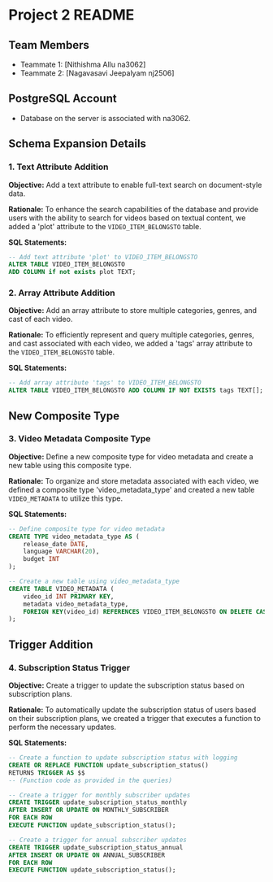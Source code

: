 # Project 2 README

## Team Members
- Teammate 1: [Nithishma Allu na3062]
- Teammate 2: [Nagavasavi Jeepalyam nj2506]

## PostgreSQL Account
- Database on the server is associated with na3062.

## Schema Expansion Details

### 1. Text Attribute Addition

**Objective:**
Add a text attribute to enable full-text search on document-style data.

**Rationale:**
To enhance the search capabilities of the database and provide users with the ability to search for videos based on textual content, we added a 'plot' attribute to the `VIDEO_ITEM_BELONGSTO` table.

**SQL Statements:**
```sql
-- Add text attribute 'plot' to VIDEO_ITEM_BELONGSTO
ALTER TABLE VIDEO_ITEM_BELONGSTO
ADD COLUMN if not exists plot TEXT;
```

### 2. Array Attribute Addition

**Objective:**
Add an array attribute to store multiple categories, genres, and cast of each video.

**Rationale:**
To efficiently represent and query multiple categories, genres, and cast associated with each video, we added a 'tags' array attribute to the `VIDEO_ITEM_BELONGSTO` table.

**SQL Statements:**
```sql
-- Add array attribute 'tags' to VIDEO_ITEM_BELONGSTO
ALTER TABLE VIDEO_ITEM_BELONGSTO ADD COLUMN IF NOT EXISTS tags TEXT[];
```
## New Composite Type

### 3. Video Metadata Composite Type

**Objective:**
Define a new composite type for video metadata and create a new table using this composite type.

**Rationale:**
To organize and store metadata associated with each video, we defined a composite type 'video_metadata_type' and created a new table `VIDEO_METADATA` to utilize this type.

**SQL Statements:**
```sql
-- Define composite type for video metadata
CREATE TYPE video_metadata_type AS (
    release_date DATE,
    language VARCHAR(20),
    budget INT
);

-- Create a new table using video_metadata_type
CREATE TABLE VIDEO_METADATA (
    video_id INT PRIMARY KEY,
    metadata video_metadata_type,
    FOREIGN KEY(video_id) REFERENCES VIDEO_ITEM_BELONGSTO ON DELETE CASCADE ON UPDATE CASCADE
);
```

## Trigger Addition

### 4. Subscription Status Trigger

**Objective:**
Create a trigger to update the subscription status based on subscription plans.

**Rationale:**
To automatically update the subscription status of users based on their subscription plans, we created a trigger that executes a function to perform the necessary updates.

**SQL Statements:**
```sql
-- Create a function to update subscription status with logging
CREATE OR REPLACE FUNCTION update_subscription_status()
RETURNS TRIGGER AS $$
-- (Function code as provided in the queries)

-- Create a trigger for monthly subscriber updates
CREATE TRIGGER update_subscription_status_monthly
AFTER INSERT OR UPDATE ON MONTHLY_SUBSCRIBER
FOR EACH ROW
EXECUTE FUNCTION update_subscription_status();

-- Create a trigger for annual subscriber updates
CREATE TRIGGER update_subscription_status_annual
AFTER INSERT OR UPDATE ON ANNUAL_SUBSCRIBER
FOR EACH ROW
EXECUTE FUNCTION update_subscription_status();
```



